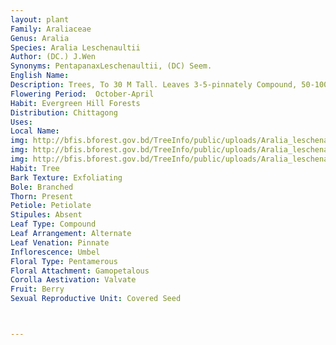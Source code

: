 ```yaml
---
layout: plant
Family: Araliaceae
Genus: Aralia
Species: Aralia Leschenaultii
Author: (DC.) J.Wen
Synonyms: PentapanaxLeschenaultii, (DC) Seem.
English Name: 
Description: Trees, To 30 M Tall. Leaves 3-5-pinnately Compound, 50-100 Cm; Petiole 15-450 Cm, Glabrous; Leaflets Opposite, Subsessile Or With Petiolules To Ca. 1 Cm, Elliptic To Elliptic-ovate, (3-)5.5-13 Ã— (1.5-)3.5-6 Cm, Papery, Both Surfaces Glabrous, Lateral Veins 6-10 Pairs, Distinct On Both Surfaces, Base Cuneate To Rounded, Margin Entire, Minutely Revolute, Apex Shortly Acuminate. Inflorescence Densely Ferruginous Stellate Tomentose, Glabrescent; Primary Axis To 30 Cm Or More; Secondary Axes To 40 Cm; Peduncles To 9 Cm; Umbels Of Bisexual Flowers 2-2.5 Cm In Diam., Umbels Of Male Flowers 1-1.5 Cm In Diam.; Pedicels 4-8 Mm, Elongating In Fruit. Fruit Ovoid-globose To Oblate Or Slightly Didymous, Weakly Compressed Laterally, 5-7 Ã— 3-5 Mm At Maturity, 2-3 Mm Thick; Styles Persistent, Ca. 2 Mm; Pedicels Ca. 8 Mm.
Flowering Period:  October-April
Habit: Evergreen Hill Forests
Distribution: Chittagong
Uses: 
Local Name: 
img: http://bfis.bforest.gov.bd/TreeInfo/public/uploads/Aralia_leschenaultii.jpg
img: http://bfis.bforest.gov.bd/TreeInfo/public/uploads/Aralia_leschenaultii-1.jpg
img: http://bfis.bforest.gov.bd/TreeInfo/public/uploads/Aralia_leschenaultii-2.jpg
Habit: Tree
Bark Texture: Exfoliating
Bole: Branched
Thorn: Present
Petiole: Petiolate
Stipules: Absent
Leaf Type: Compound
Leaf Arrangement: Alternate
Leaf Venation: Pinnate
Inflorescence: Umbel
Floral Type: Pentamerous
Floral Attachment: Gamopetalous
Corolla Aestivation: Valvate
Fruit: Berry
Sexual Reproductive Unit: Covered Seed



---
```



